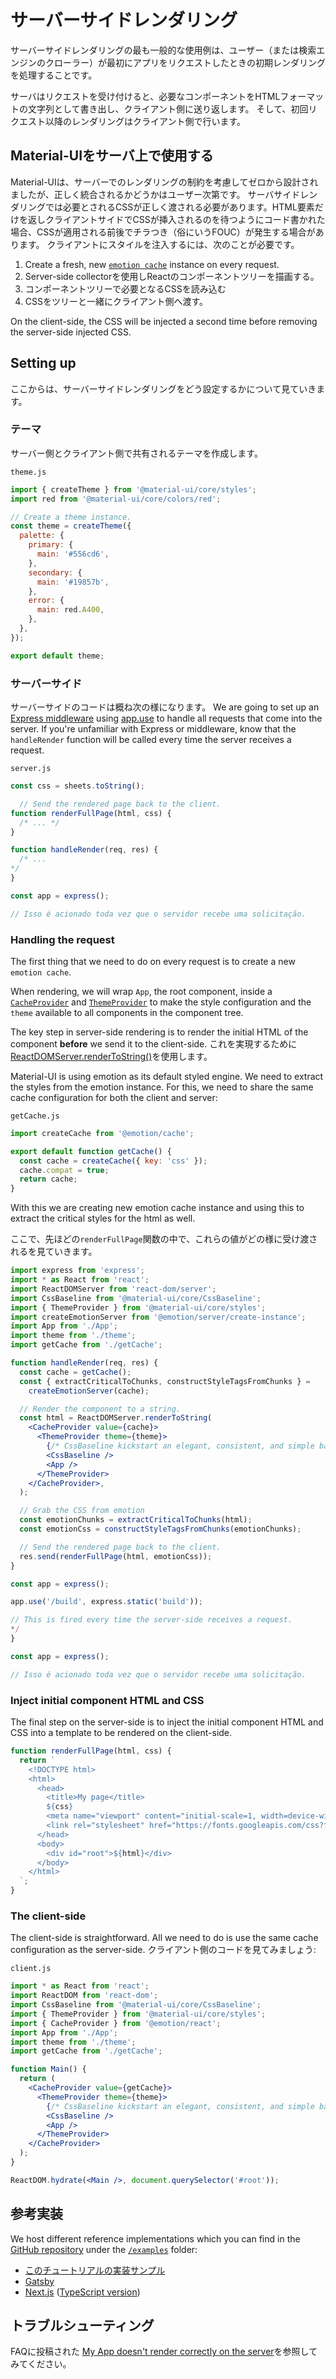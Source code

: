 # サーバーサイドレンダリング

<p class="description">サーバーサイドレンダリングの最も一般的な使用例は、ユーザー（または検索エンジンのクローラー）が最初にアプリをリクエストしたときの初期レンダリングを処理することです。</p>

サーバはリクエストを受け付けると、必要なコンポーネントをHTMLフォーマットの文字列として書き出し、クライアント側に送り返します。 そして、初回リクエスト以降のレンダリングはクライアント側で行います。

## Material-UIをサーバ上で使用する

Material-UIは、サーバーでのレンダリングの制約を考慮してゼロから設計されましたが、正しく統合されるかどうかはユーザー次第です。 サーバサイドレンダリングでは必要とされるCSSが正しく渡される必要があります。HTML要素だけを返しクライアントサイドでCSSが挿入されるのを待つようにコード書かれた場合、CSSが適用される前後でチラつき（俗にいうFOUC）が発生する場合があります。 クライアントにスタイルを注入するには、次のことが必要です。

1. Create a fresh, new [`emotion cache`](https://emotion.sh/docs/@emotion/cache) instance on every request.
2. Server-side collectorを使用しReactのコンポーネントツリーを描画する。
3. コンポーネントツリーで必要となるCSSを読み込む
4. CSSをツリーと一緒にクライアント側へ渡す。

On the client-side, the CSS will be injected a second time before removing the server-side injected CSS.

## Setting up

ここからは、サーバーサイドレンダリングをどう設定するかについて見ていきます。

### テーマ

サーバー側とクライアント側で共有されるテーマを作成します。

`theme.js`

```js
import { createTheme } from '@material-ui/core/styles';
import red from '@material-ui/core/colors/red';

// Create a theme instance.
const theme = createTheme({
  palette: {
    primary: {
      main: '#556cd6',
    },
    secondary: {
      main: '#19857b',
    },
    error: {
      main: red.A400,
    },
  },
});

export default theme;
```

### サーバーサイド

サーバーサイドのコードは概ね次の様になります。 We are going to set up an [Express middleware](https://expressjs.com/en/guide/using-middleware.html) using [app.use](https://expressjs.com/en/api.html) to handle all requests that come into the server. If you're unfamiliar with Express or middleware, know that the `handleRender` function will be called every time the server receives a request.

`server.js`

```js
const css = sheets.toString();

  // Send the rendered page back to the client.
function renderFullPage(html, css) {
  /* ... */
}

function handleRender(req, res) {
  /* ...
*/
}

const app = express();

// Isso é acionado toda vez que o servidor recebe uma solicitação.
```

### Handling the request

The first thing that we need to do on every request is to create a new `emotion cache`.

When rendering, we will wrap `App`, the root component, inside a [`CacheProvider`](https://emotion.sh/docs/cache-provider) and [`ThemeProvider`](/styles/api/#themeprovider) to make the style configuration and the `theme` available to all components in the component tree.

The key step in server-side rendering is to render the initial HTML of the component **before** we send it to the client-side. これを実現するために [ReactDOMServer.renderToString()](https://reactjs.org/docs/react-dom-server.html)を使用します。

Material-UI is using emotion as its default styled engine. We need to extract the styles from the emotion instance. For this, we need to share the same cache configuration for both the client and server:

`getCache.js`

```js
import createCache from '@emotion/cache';

export default function getCache() {
  const cache = createCache({ key: 'css' });
  cache.compat = true;
  return cache;
}
```

With this we are creating new emotion cache instance and using this to extract the critical styles for the html as well.

ここで、先ほどの`renderFullPage`関数の中で、これらの値がどの様に受け渡されるを見ていきます。

```jsx
import express from 'express';
import * as React from 'react';
import ReactDOMServer from 'react-dom/server';
import CssBaseline from '@material-ui/core/CssBaseline';
import { ThemeProvider } from '@material-ui/core/styles';
import createEmotionServer from '@emotion/server/create-instance';
import App from './App';
import theme from './theme';
import getCache from './getCache';

function handleRender(req, res) {
  const cache = getCache();
  const { extractCriticalToChunks, constructStyleTagsFromChunks } =
    createEmotionServer(cache);

  // Render the component to a string.
  const html = ReactDOMServer.renderToString(
    <CacheProvider value={cache}>
      <ThemeProvider theme={theme}>
        {/* CssBaseline kickstart an elegant, consistent, and simple baseline to build upon. */}
        <CssBaseline />
        <App />
      </ThemeProvider>
    </CacheProvider>,
  );

  // Grab the CSS from emotion
  const emotionChunks = extractCriticalToChunks(html);
  const emotionCss = constructStyleTagsFromChunks(emotionChunks);

  // Send the rendered page back to the client.
  res.send(renderFullPage(html, emotionCss));
}

const app = express();

app.use('/build', express.static('build'));

// This is fired every time the server-side receives a request.
*/
}

const app = express();

// Isso é acionado toda vez que o servidor recebe uma solicitação.
```

### Inject initial component HTML and CSS

The final step on the server-side is to inject the initial component HTML and CSS into a template to be rendered on the client-side.

```js
function renderFullPage(html, css) {
  return `
    <!DOCTYPE html>
    <html>
      <head>
        <title>My page</title>
        ${css}
        <meta name="viewport" content="initial-scale=1, width=device-width" />
        <link rel="stylesheet" href="https://fonts.googleapis.com/css?family=Roboto:300,400,500,700&display=swap" />
      </head>
      <body>
        <div id="root">${html}</div>
      </body>
    </html>
  `;
}
```

### The client-side

The client-side is straightforward. All we need to do is use the same cache configuration as the server-side. クライアント側のコードを見てみましょう:

`client.js`

```jsx
import * as React from 'react';
import ReactDOM from 'react-dom';
import CssBaseline from '@material-ui/core/CssBaseline';
import { ThemeProvider } from '@material-ui/core/styles';
import { CacheProvider } from '@emotion/react';
import App from './App';
import theme from './theme';
import getCache from './getCache';

function Main() {
  return (
    <CacheProvider value={getCache}>
      <ThemeProvider theme={theme}>
        {/* CssBaseline kickstart an elegant, consistent, and simple baseline to build upon. */}
        <CssBaseline />
        <App />
      </ThemeProvider>
    </CacheProvider>
  );
}

ReactDOM.hydrate(<Main />, document.querySelector('#root'));
```

## 参考実装

We host different reference implementations which you can find in the [GitHub repository](https://github.com/mui-org/material-ui) under the [`/examples`](https://github.com/mui-org/material-ui/tree/HEAD/examples) folder:

- [このチュートリアルの実装サンプル](https://github.com/mui-org/material-ui/tree/HEAD/examples/ssr)
- [Gatsby](https://github.com/mui-org/material-ui/tree/HEAD/examples/gatsby)
- [Next.js](https://github.com/mui-org/material-ui/tree/HEAD/examples/nextjs) ([TypeScript version](https://github.com/mui-org/material-ui/tree/HEAD/examples/nextjs-with-typescript))

## トラブルシューティング

FAQに投稿された [My App doesn't render correctly on the server](/getting-started/faq/#my-app-doesnt-render-correctly-on-the-server)を参照してみてください。
